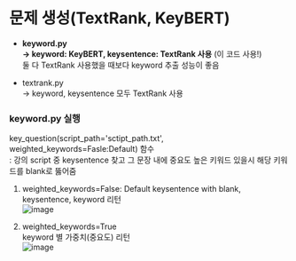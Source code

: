 # 문제 생성(TextRank, KeyBERT)
- **keyword.py  
  -> keyword: KeyBERT, keysentence: TextRank 사용**  (이 코드 사용!)   
  둘 다 TextRank 사용했을 때보다 keyword 추출 성능이 좋음   
  
- textrank.py  
  -> keyword, keysentence 모두 TextRank 사용  
  
### keyword.py 실행
key_question(script_path='sctipt_path.txt', weighted_keywords=Fasle:Default) 함수  
: 강의 script 중 keysentence 찾고 그 문장 내에 중요도 높은 키워드 있을시 해당 키워드를 blank로 뚫어줌
1. weighted_keywords=False: Default
  keysentence with blank, keysentence, keyword 리턴  
  ![image](https://user-images.githubusercontent.com/88622845/168466248-91b552d8-7f5c-4f9a-b440-ddf1f1957db2.png)  

3. weighted_keywords=True  
   keyword 별 가중치(중요도) 리턴  
   ![image](https://user-images.githubusercontent.com/88622845/168466273-8bb42b7f-995b-4ce0-8e2c-d5de45c587ab.png)  
